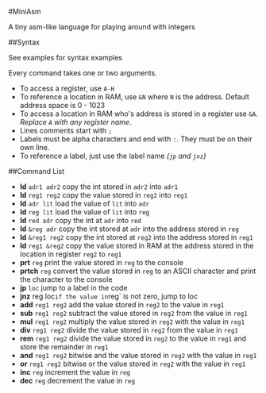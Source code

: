 #MiniAsm

A tiny asm-like language for playing around with integers

##Syntax

See examples for syntax examples

Every command takes one or two arguments.

 - To access a register, use `A-H`
 - To reference a location in RAM, use `&N` where `N` is the address. Default address space is 0 - 1023
 - To access a location in RAM who's address is stored in a register use `&A`. *Replace `A` with any register name*.
 - Lines comments start with `;`
 - Labels must be alpha characters and end with `:`. They must be on their own line.
 - To reference a label, just use the label name *(`jp` and `jnz`)*

##Command List

 - **ld** `adr1 adr2` copy the int stored in `adr2` into `adr1`
 - **ld** `reg1 reg2` copy the value stored in `reg2` into `reg1`
 - **ld** `adr lit` load the value of `lit` into `adr`
 - **ld** `reg lit` load the value of `lit` into `reg`
 - **ld** `red adr` copy the int at `adr` into `red`
 - **ld** `&reg adr` copy the int stored at `adr` into the address stored in `reg`
 - **ld** `&reg1 reg2` copy the int stored at `reg2` into the address stored in `reg1`
 - **ld** `reg1 &reg2` copy the value stored in RAM at the address stored in the location in register `reg2` to `reg1`
 - **prt** `reg` print the value stored in `reg` to the console
 - **prtch** `reg` convert the value stored in `reg` to an ASCII character and print the character to the console
 - **jp** `loc` jump to a label in the code
 - **jnz** reg loc` if the value in `reg` is not zero, jump to loc
 - **add** `reg1 reg2` add the value stored in `reg2` to the value in `reg1`
 - **sub** `reg1 reg2` subtract the value stored in `reg2` from the value in `reg1`
 - **mul** `reg1 reg2` multiply the value stored in `reg2` with the value in `reg1`
 - **div** `reg1 reg2` divide the value stored in `reg2` from the value in `reg1`
 - **rem** `reg1 reg2` divide the value stored in `reg2` to the value in `reg1` and store the remainder in `reg1`
 - **and** `reg1 reg2` bitwise and the value stored in `reg2` with the value in `reg1`
 - **or** `reg1 reg2` bitwise or the value stored in `reg2` with the value in `reg1`
 - **inc** `reg` increment the value in `reg`
 - **dec** `reg` decrement the value in `reg`
